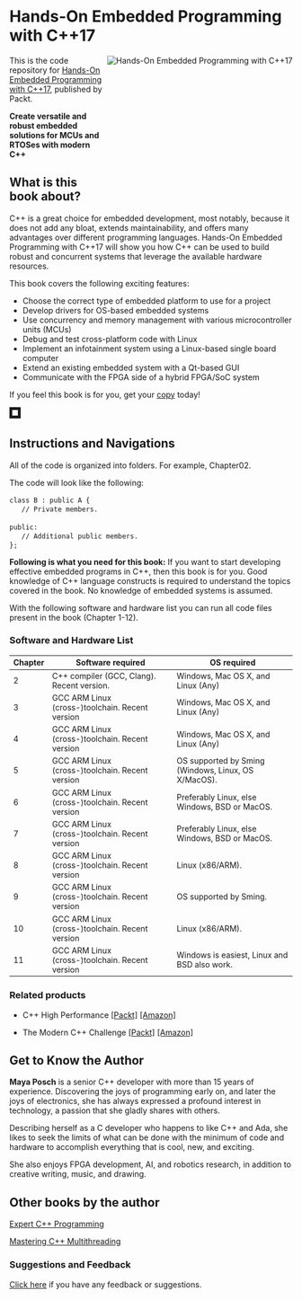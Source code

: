 # Hands-On Embedded Programming with C++17

<a href="https://www.packtpub.com/application-development/hands-embedded-programming-c17?utm_source=github&utm_medium=repository&utm_campaign=9781788629300 "><img src="https://dz13w8afd47il.cloudfront.net/sites/default/files/imagecache/ppv4_main_book_cover/B09897.png" alt="Hands-On Embedded Programming with C++17" height="256px" align="right"></a>

This is the code repository for [Hands-On Embedded Programming with C++17](https://www.packtpub.com/application-development/hands-embedded-programming-c17?utm_source=github&utm_medium=repository&utm_campaign=9781788629300), published by Packt.

**Create versatile and robust embedded solutions for MCUs and RTOSes with modern C++**

## What is this book about?
C++ is a great choice for embedded development, most notably, because it does not add any bloat, extends maintainability, and offers many advantages over different programming languages. Hands-On Embedded Programming with C++17 will show you how C++ can be used to build robust and concurrent systems that leverage the available hardware resources.

This book covers the following exciting features:
* Choose the correct type of embedded platform to use for a project 
* Develop drivers for OS-based embedded systems 
* Use concurrency and memory management with various microcontroller units (MCUs) 
* Debug and test cross-platform code with Linux 
* Implement an infotainment system using a Linux-based single board computer 
* Extend an existing embedded system with a Qt-based GUI 
* Communicate with the FPGA side of a hybrid FPGA/SoC system 

If you feel this book is for you, get your [copy](https://www.amazon.com/dp/1788629302) today!

<a href="https://www.packtpub.com/?utm_source=github&utm_medium=banner&utm_campaign=GitHubBanner"><img src="https://raw.githubusercontent.com/PacktPublishing/GitHub/master/GitHub.png" 
alt="https://www.packtpub.com/" border="5" /></a>

## Instructions and Navigations
All of the code is organized into folders. For example, Chapter02.

The code will look like the following:
```
class B : public A { 
   // Private members. 
 
public: 
   // Additional public members. 
}; 
```

**Following is what you need for this book:**
If you want to start developing effective embedded programs in C++, then this book is for you. Good knowledge of C++ language constructs is required to understand the topics covered in the book. No knowledge of embedded systems is assumed.

With the following software and hardware list you can run all code files present in the book (Chapter 1-12).
### Software and Hardware List
| Chapter | Software required | OS required |
| -------- | ------------------------------------ | ----------------------------------- |
| 2 | C++ compiler (GCC, Clang). Recent version. | Windows, Mac OS X, and Linux (Any) |
| 3 | GCC ARM Linux (cross-)toolchain. Recent version | Windows, Mac OS X, and Linux (Any) |
| 4 | GCC ARM Linux (cross-)toolchain. Recent version | Windows, Mac OS X, and Linux (Any) |
| 5 | GCC ARM Linux (cross-)toolchain. Recent version | OS supported by Sming (Windows, Linux, OS X/MacOS). |
| 6 | GCC ARM Linux (cross-)toolchain. Recent version | Preferably Linux, else Windows, BSD or MacOS. |
| 7 | GCC ARM Linux (cross-)toolchain. Recent version | Preferably Linux, else Windows, BSD or MacOS. |
| 8 | GCC ARM Linux (cross-)toolchain. Recent version | Linux (x86/ARM). |
| 9 | GCC ARM Linux (cross-)toolchain. Recent version | OS supported by Sming. |
| 10 | GCC ARM Linux (cross-)toolchain. Recent version | Linux (x86/ARM). |
| 11 | GCC ARM Linux (cross-)toolchain. Recent version | Windows is easiest, Linux and BSD also work. |

### Related products
* C++ High Performance [[Packt]](https://www.packtpub.com/application-development/c-high-performance?utm_source=github&utm_medium=repository&utm_campaign=9781787120952) [[Amazon]](https://www.amazon.com/dp/1787120953)

* The Modern C++ Challenge [[Packt]](https://www.packtpub.com/application-development/modern-c-challenge?utm_source=github&utm_medium=repository&utm_campaign=9781788993869) [[Amazon]](https://www.amazon.com/dp/1788993861)

## Get to Know the Author
**Maya Posch**
is a senior C++ developer with more than 15 years of experience. Discovering the joys of programming early on, and later the joys of electronics, she has always expressed a profound interest in technology, a passion that she gladly shares with others.

Describing herself as a C developer who happens to like C++ and Ada, she likes to seek the limits of what can be done with the minimum of code and hardware to accomplish everything that is cool, new, and exciting.

She also enjoys FPGA development, AI, and robotics research, in addition to creative writing, music, and drawing.

## Other books by the author
[Expert C++ Programming](https://www.packtpub.com/application-development/expert-c-programming?utm_source=github&utm_medium=repository&utm_campaign=9781788831390)

[Mastering C++ Multithreading](https://www.packtpub.com/application-development/mastering-c-multithreading?utm_source=github&utm_medium=repository&utm_campaign=9781787121706)

### Suggestions and Feedback
[Click here](https://docs.google.com/forms/d/e/1FAIpQLSdy7dATC6QmEL81FIUuymZ0Wy9vH1jHkvpY57OiMeKGqib_Ow/viewform) if you have any feedback or suggestions.
